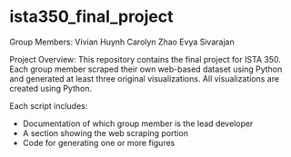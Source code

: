 # ista350_final_project

Group Members:
Vivian Huynh
Carolyn Zhao
Evya Sivarajan

Project Overview:
This repository contains the final project for ISTA 350. Each group member scraped their own web-based dataset using Python and generated at least three original visualizations. All visualizations are created using Python. 

Each script includes:
- Documentation of which group member is the lead developer
- A section showing the web scraping portion
- Code for generating one or more figures

